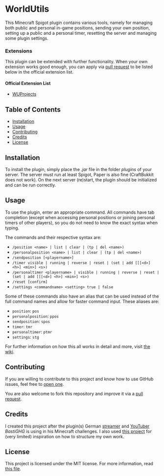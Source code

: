 # WorldUtils

This Minecraft Spigot plugin contains various tools, namely for managing both public and personal in-game positions,
sending your own position, setting up a public and a personal timer, resetting the server and managing some plugin
settings.

### Extensions

This plugin can be extended with further functionality. When your own extension works good enough, you can apply via
[pull request](https://github.com/WorldUtils/world-utils/compare) to be listed below in the official extension list.

#### Official Extension List

- [WUProjects](https://github.com/WorldUtils/wu-projects)

## Table of Contents

- [Installation](#installation)
- [Usage](#usage)
- [Contributing](#contributing)
- [Credits](#credits)
- [License](#license)

## Installation

To install the plugin, simply place the *.jar* file in the folder *plugins* of your server. The server must run at least
Spigot, Paper is also fine (CraftBukkit does not work). On the next server (re)start, the plugin should be initialized
and can be run correctly.

## Usage

To use the plugin, enter an appropriate command. All commands have tab completion (except when accessing personal
positions or joining personal timers of other players), so you do not need to know the exact syntax when typing.

The commands and their respective syntax are:

- `/position <name> | list | clear | (tp | del <name>)`
- `/personalposition <name> | list | clear | (tp | del <name>)`
- `/sendposition [<playername>]`
- `/timer visible | running | reverse | reset | (set | add [[[<d>] <h>] <min>] <s>)`
- `/personaltimer <playername> | visible | running | reverse | reset | (set | add [[[<d>] <h>] <min>] <s>)`
- `/reset [confirm]`
- `/settings <commandname> <setting> true | false`

Some of these commands also have an alias that can be used instead of the full command names and allow for faster
command input. These aliases are:

- `position`: `pos`
- `personalposition`: `ppos`
- `sendposition`: `spos`
- `timer`: `tmr`
- `personaltimer`: `ptmr`
- `settings`: `stg`

For further information on how this all works in detail and more,
visit [the wiki](https://github.com/WorldUtils/world-utils/wiki/Usage).

## Contributing

If you are willing to contribute to this project and know how to use GitHub issues, feel free
to [open one](https://github.com/WorldUtils/world-utils/issues/new/choose).

You are also welcome to fork this repository and improve it via
a [pull request](https://github.com/WorldUtils/world-utils/compare).

## Credits

I created this project after the plugin(s) German [streamer](https://www.twitch.tv/BastiGHG)
and [YouTuber](https://www.youtube.com/user/kompetenzGHG) *BastiGHG* is using in his Minecraft challenges. I also
used [this project](https://github.com/IlluminatiDreieck/Challenges) for (very limited) inspiration on how to structure
my own work.

## License

This project is licensed under the MIT license. For more information, read [this file](LICENSE.md).

